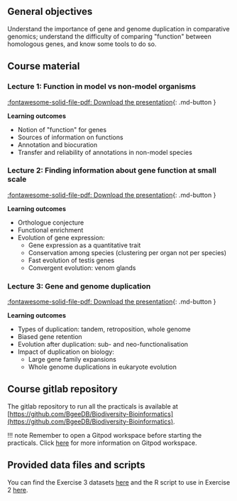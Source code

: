 ## General objectives

Understand the importance of gene and genome duplication in comparative genomics; understand the difficulty of comparing "function" between homologous genes, and know some tools to do so.

## Course material

### Lecture 1: Function in model vs non-model organisms

[:fontawesome-solid-file-pdf: Download the presentation](../../assets/pdf/){: .md-button }  <!-- AT. Update path/move presentation into the parts with exercises? -->

**Learning outcomes**

* Notion of "function" for genes
* Sources of information on functions
* Annotation and biocuration
* Transfer and reliability of annotations in non-model species

### Lecture 2: Finding information about gene function at small scale

[:fontawesome-solid-file-pdf: Download the presentation](../../assets/pdf/){: .md-button }  <!-- AT. Update path/move presentation into the parts with exercises? -->

**Learning outcomes**

* Orthologue conjecture
* Functional enrichment
* Evolution of gene expression:
	* Gene expression as a quantitative trait
	* Conservation among species (clustering per organ not per species)
	* Fast evolution of testis genes
	* Convergent evolution: venom glands

### Lecture 3: Gene and genome duplication

[:fontawesome-solid-file-pdf: Download the presentation](../../assets/pdf/){: .md-button }  <!-- AT. Update path/move presentation into the parts with exercises? -->

**Learning outcomes**

* Types of duplication: tandem, retroposition, whole genome
* Biased gene retention
* Evolution after duplication: sub- and neo-functionalisation
* Impact of duplication on biology:
	* Large gene family expansions
	* Whole genome duplications in eukaryote evolution

## Course gitlab repository

The gitlab repository to run all the practicals is available at [https://github.com/BgeeDB/Biodiversity-Bioinformatics](https://github.com/BgeeDB/Biodiversity-Bioinformatics).

!!! note
	Remember to open a Gitpod workspace before starting the practicals. Click [here](../../precourse.md#software) for more information on Gitpod workspace.

## Provided data files and scripts

You can find the Exercise 3 datasets [here](https://github.com/BgeeDB/Biodiversity-Bioinformatics/tree/main/data) and the R script to use in Exercise 2 [here](https://github.com/BgeeDB/Biodiversity-Bioinformatics/blob/main/scripts/pca_generation.R).
